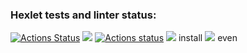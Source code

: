 ### Hexlet tests and linter status:
[![Actions Status](https://github.com/SvetlanaKatrach/frontend-project-lvl1/workflows/hexlet-check/badge.svg)](https://github.com/SvetlanaKatrach/frontend-project-lvl1/actions)
<a href="https://codeclimate.com/github/codeclimate/codeclimate/maintainability"><img src="https://api.codeclimate.com/v1/badges/a99a88d28ad37a79dbf6/maintainability" /></a>
[![Actions status](https://github.com/SvetlanaKatrach/frontend-project-lvl1/workflows/make-lint/badge.svg)](https://github.com/SvetlanaKatrach/frontend-project-lvl1/actions/)
<a href="https://asciinema.org/a/oJiI2M2AIRAaOJyASS3fcU3fO" target="_blank"><img src="https://asciinema.org/a/oJiI2M2AIRAaOJyASS3fcU3fO.svg" /></a> install 
<a href="https://asciinema.org/a/VAtscfaUQP3zqEbOypB2w5z12" target="_blank"><img src="https://asciinema.org/a/VAtscfaUQP3zqEbOypB2w5z12.svg" /></a> even 